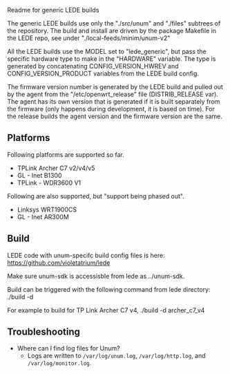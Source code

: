 Readme for generic LEDE builds

The generic LEDE builds use only the "./src/unum" and "./files" subtrees of 
the repository. The build and install are driven by the package Makefile 
in the LEDE repo, see under "./local-feeds/minim/unum-v2"

All the LEDE builds use the MODEL set to "lede_generic", but pass the 
specific hardware type to make in the "HARDWARE" variable. The type is 
generated by concatenating CONFIG_VERSION_HWREV and CONFIG_VERSION_PRODUCT
variables from the LEDE build config.

The firmware version number is generated by the LEDE build and pulled out
by the agent from the "/etc/openwrt_release" file (DISTRIB_RELEASE var).
The agent has its own version that is generated if it is built separately
from the firmware (only happens during development, it is based on time).
For the release builds the agent version and the firmware version are the
same.

## Platforms

Following platforms are supported so far.
 - TPLink Archer C7 v2/v4/v5
 - GL - Inet B1300
 - TPLink - WDR3600 V1

Following are also supported, but "support being phased out".
 - Linksys WRT1900CS
 - GL - Inet AR300M

## Build

 LEDE code with unum-specifc build config files is here:
 https://github.com/violetatrium/lede

 Make sure unum-sdk is accessisble from lede as ../unum-sdk.

 Build can be triggered with the following command from lede directory:
 ./build -d <platform name>
 
 For example to build for TP Link Archer C7 v4,
 ./build -d archer_c7_v4


## Troubleshooting

* Where can I find log files for Unum?
  * Logs are written to `/var/log/unum.log`, `/var/log/http.log`, and 
    `/var/log/monitor.log`.
